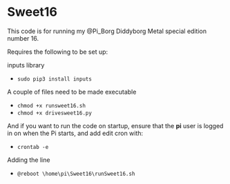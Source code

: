 # Sweet16
This code is for running my @Pi_Borg Diddyborg Metal special edition number 16.

Requires the following to be set up:

inputs library
- `sudo pip3 install inputs`

A couple of files need to be made executable
- `chmod +x runsweet16.sh`
- `chmod +x drivesweet16.py`

And if you want to run the code on startup, ensure that the __pi__ user is logged in on when the Pi starts, and add edit cron with:
- `crontab -e`

Adding the line
- `@reboot \home\pi\Sweet16\runSweet16.sh`
